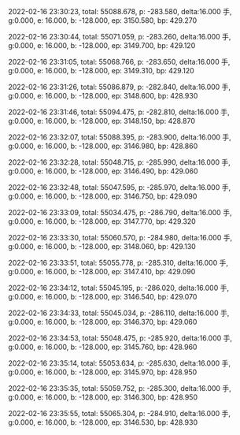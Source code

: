 2022-02-16 23:30:23, total: 55088.678, p: -283.580, delta:16.000 手, g:0.000, e: 16.000, b: -128.000, ep: 3150.580, bp: 429.270

2022-02-16 23:30:44, total: 55071.059, p: -283.260, delta:16.000 手, g:0.000, e: 16.000, b: -128.000, ep: 3149.700, bp: 429.120

2022-02-16 23:31:05, total: 55068.766, p: -283.650, delta:16.000 手, g:0.000, e: 16.000, b: -128.000, ep: 3149.310, bp: 429.120

2022-02-16 23:31:26, total: 55086.879, p: -282.840, delta:16.000 手, g:0.000, e: 16.000, b: -128.000, ep: 3148.600, bp: 428.930

2022-02-16 23:31:46, total: 55094.475, p: -282.810, delta:16.000 手, g:0.000, e: 16.000, b: -128.000, ep: 3148.150, bp: 428.870

2022-02-16 23:32:07, total: 55088.395, p: -283.900, delta:16.000 手, g:0.000, e: 16.000, b: -128.000, ep: 3146.980, bp: 428.860

2022-02-16 23:32:28, total: 55048.715, p: -285.990, delta:16.000 手, g:0.000, e: 16.000, b: -128.000, ep: 3146.490, bp: 429.060

2022-02-16 23:32:48, total: 55047.595, p: -285.970, delta:16.000 手, g:0.000, e: 16.000, b: -128.000, ep: 3146.750, bp: 429.090

2022-02-16 23:33:09, total: 55034.475, p: -286.790, delta:16.000 手, g:0.000, e: 16.000, b: -128.000, ep: 3147.770, bp: 429.320

2022-02-16 23:33:30, total: 55060.570, p: -284.980, delta:16.000 手, g:0.000, e: 16.000, b: -128.000, ep: 3148.060, bp: 429.130

2022-02-16 23:33:51, total: 55055.778, p: -285.310, delta:16.000 手, g:0.000, e: 16.000, b: -128.000, ep: 3147.410, bp: 429.090

2022-02-16 23:34:12, total: 55045.195, p: -286.020, delta:16.000 手, g:0.000, e: 16.000, b: -128.000, ep: 3146.540, bp: 429.070

2022-02-16 23:34:33, total: 55045.034, p: -286.110, delta:16.000 手, g:0.000, e: 16.000, b: -128.000, ep: 3146.370, bp: 429.060

2022-02-16 23:34:53, total: 55048.475, p: -285.920, delta:16.000 手, g:0.000, e: 16.000, b: -128.000, ep: 3145.760, bp: 428.960

2022-02-16 23:35:14, total: 55053.634, p: -285.630, delta:16.000 手, g:0.000, e: 16.000, b: -128.000, ep: 3145.970, bp: 428.950

2022-02-16 23:35:35, total: 55059.752, p: -285.300, delta:16.000 手, g:0.000, e: 16.000, b: -128.000, ep: 3146.300, bp: 428.950

2022-02-16 23:35:55, total: 55065.304, p: -284.910, delta:16.000 手, g:0.000, e: 16.000, b: -128.000, ep: 3146.530, bp: 428.930